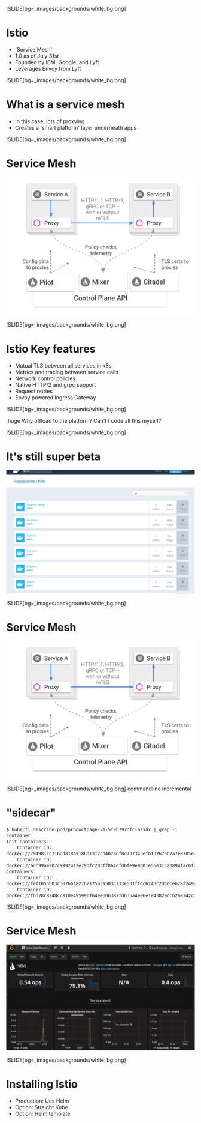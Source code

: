 !SLIDE[bg=_images/backgrounds/white_bg.png]

# Istio

* 'Service Mesh'
* 1.0 as of July 31st
* Founded by IBM, Google, and Lyft
* Leverages Envoy from Lyft


!SLIDE[bg=_images/backgrounds/white_bg.png]


# What is a service mesh

* In this case, lots of proxying
* Creates a 'smart platform' layer underneath apps


!SLIDE[bg=_images/backgrounds/white_bg.png]

# Service Mesh

![Guestbook](../_images/istio-architecture-ibm.png)


!SLIDE[bg=_images/backgrounds/white_bg.png]

# Istio Key features

* Mutual TLS between all services in k8s
* Metrics and tracing between service calls 
* Network control policies
* Native HTTP/2 and grpc support
* Request retries
* Envoy powered Ingress Gateway


!SLIDE[bg=_images/backgrounds/white_bg.png]


.huge Why offload to the <span class="teal">platform?</span> Can't I code all this <span class="teal">myself?</span>


!SLIDE[bg=_images/backgrounds/white_bg.png]

# It's still super beta

![Guestbook](../_images/istio_debug_downloads.png)

!SLIDE[bg=_images/backgrounds/white_bg.png]

# Service Mesh

![Guestbook](../_images/istio-architecture-ibm.png)


!SLIDE[bg=_images/backgrounds/white_bg.png] commandline incremental

# "sidecar"

    $ kubectl describe pod/productpage-v1-5f9b797dfc-6sxdx | grep -i container
    Init Containers:
        Container ID:  docker://794981cc316dd818a9186d1312cd40286f8d737345efb132670b2a7e8705ec24
        Container ID:  docker://6cb99ae207c9992412e79dfc203ff864dfd0fe9e9b01e55e31c20894fac6fb4f
    Containers:
        Container ID:   docker://fef1055b03c3076b1827b2175b3a503c733e531ffdc6243c2dbeceb78f24944e
        Container ID:  docker://fbd28c8248cc810e49599cf64ee00b387fd635a4ee6e1e43829ccb268742dd1e


!SLIDE[bg=_images/backgrounds/white_bg.png]

# Service Mesh

![Guestbook](../_images/grafana-dash.png)


!SLIDE[bg=_images/backgrounds/white_bg.png]

# Installing Istio

* Production: Ues Helm
* Option: Straight Kube
* Option: Helm template
